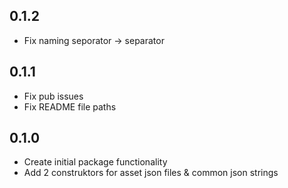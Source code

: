 ## 0.1.2

* Fix naming seporator -> separator

## 0.1.1

* Fix pub issues
* Fix README file paths

## 0.1.0

* Create initial package functionality
* Add 2 construktors for asset json files & common json strings
